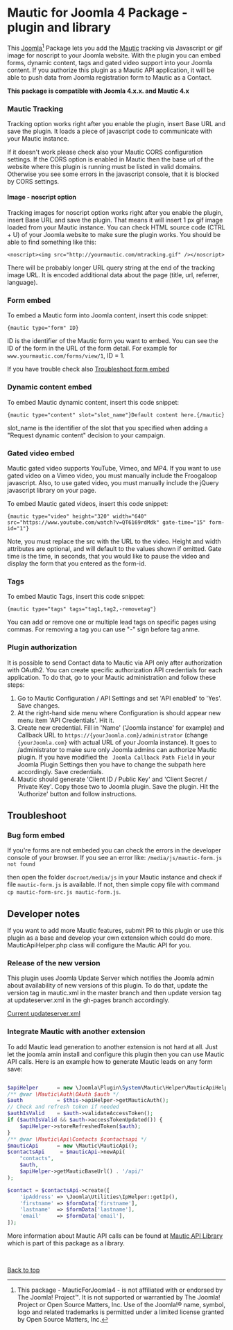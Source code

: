  Mautic for Joomla 4 Package - plugin and library
====================

This [Joomla](http://joomla.org)[^1] Package lets you add the [Mautic](http://mautic.org) tracking via Javascript or gif image for noscript to your Joomla website. With the plugin you can embed forms, dynamic content, tags and gated video support into your Joomla content. If you authorize this plugin as a Mautic API application, it will be able to push data from Joomla registration form to Mautic as a Contact.

**This package is compatible with Joomla 4.x.x. and Mautic 4.x**

### Mautic Tracking

Tracking option works right after you enable the plugin, insert Base URL and save the plugin. It loads a piece of javascript code to communicate with your Mautic instance.

If it doesn't work please check also your Mautic CORS configuration settings. If the CORS option is enabled in Mautic then the base url of the website where this plugin is running must be listed in valid domains.
Otherwise you see some errors in the javascript console, that it is blocked by CORS settings.

#### Image - noscript option

Tracking images for noscript option works right after you enable the plugin, insert Base URL and save the plugin. That means it will insert 1 px gif image loaded from your Mautic instance. You can check HTML source code (CTRL + U) of your Joomla website to make sure the plugin works. You should be able to find something like this:

`<noscript><img src="http://yourmautic.com/mtracking.gif" /></noscript>`

There will be probably longer URL query string at the end of the tracking image URL. It is encoded additional data about the page (title, url, referrer, language).

### Form embed

To embed a Mautic form into Joomla content, insert this code snippet:

	{mautic type="form" ID}

ID is the identifier of the Mautic form you want to embed. You can see the ID of the form in the URL of the form detail. For example for ```www.yourmautic.com/forms/view/1```, ID = 1.

If you have trouble check also <a href="###Bug form embed">Troubleshoot form embed</a>

### Dynamic content embed

To embed Mautic dynamic content, insert this code snippet:

    {mautic type="content" slot="slot_name"}Default content here.{/mautic}

slot_name is the identifier of the slot that you specified when adding a "Request dynamic content" decision to your campaign.

### Gated video embed

Mautic gated video supports YouTube, Vimeo, and MP4. If you want to use gated video on a Vimeo video, you must manually include the Froogaloop javascript. Also, to use gated video, you must manually include the jQuery javascript library on your page.

To embed Mautic gated videos, insert this code snippet:

    {mautic type="video" height="320" width="640" src="https://www.youtube.com/watch?v=QT6169rdMdk" gate-time="15" form-id="1"}
    
Note, you must replace the src with the URL to the video. Height and width attributes are optional, and will default to the values shown if omitted. Gate time is the time, in seconds, that you would like to pause the video and display the form that you entered as the form-id. 

### Tags

To embed Mautic Tags, insert this code snippet:

    {mautic type="tags" tags="tag1,tag2,-removetag"}

You can add or remove one or multiple lead tags on specific pages using commas. For removing a tag you can use "-" sign before tag anme.

### Plugin authorization

It is possible to send Contact data to Mautic via API only after authorization with OAuth2. You can create specific authorization API credentials for each application. To do that, go to your Mautic administration and follow these steps:

1. Go to Mautic Configuration / API Settings and set 'API enabled' to 'Yes'. Save changes.
2. At the right-hand side menu where Configuration is should appear new menu item 'API Credentials'. Hit it.
3. Create new credential. Fill in 'Name' ('Joomla instance' for example) and Callback URL to ```https://{yourJoomla.com}/administrator``` (change ```{yourJoomla.com}``` with actual URL of your Joomla instance). It goes to /administrator to make sure only Joomla admins can authorize Mautic plugin. If you have modified the ` Joomla Callback Path Field` in your Joomla Plugin Settings then you have to change the subpath here accordingly. Save credentials.
4. Mautic should generate 'Client ID / Public Key' and 'Client Secret / Private Key'. Copy those two to Joomla plugin. Save the plugin. Hit the 'Authorize' button and follow instructions.

## Troubleshoot ##

### Bug form embed ###
If you're forms are not embeded you can check the errors in the developer console of your browser. If you see an error like:
`/media/js/mautic-form.js not found`

then open the folder `docroot/media/js` in your Mautic instance and check if file `mautic-form.js` is available. If not, then simple copy file with command `cp mautic-form-src.js mautic-form.js`.

## Developer notes

If you want to add more Mautic features, submit PR to this plugin or use this plugin as a base and develop your own extension which could do more. MauticApiHelper.php class will configure the Mautic API for you.

### Release of the new version

This plugin uses Joomla Update Server which notifies the Joomla admin about availability of new versions of this plugin. To do that, update the version tag in mautic.xml in the master branch and then update version tag at updateserver.xml in the gh-pages branch accordingly.

[Current updateserver.xml](http://mautic.github.io/mautic-joomla/updateserver.xml)

### Integrate Mautic with another extension

To add Mautic lead generation to another extension is not hard at all. Just let the joomla amin install and configure this plugin then you can use Mautic API calls. Here is an example how to generate Mautic leads on any form save:

```php

$apiHelper      = new \Joomla\Plugin\System\Mautic\Helper\MauticApiHelper();
/** @var \Mautic\Auth\OAuth $auth */
$auth		    = $this->apiHelper->getMauticAuth();
// Check and refresh token if needed
$authIsValid    = $auth->validateAccessToken();
if ($authIsValid && $auth->accessTokenUpdated()) {
    $apiHelper->storeRefreshedToken($auth);
}
/** @var \Mautic\Api\Contacts $contactsapi */
$mauticApi      = new \Mautic\MauticApi();
$contactsApi     = $mauticApi->newApi(
    "contacts", 
    $auth, 
    $apiHelper->getMauticBaseUrl() . '/api/'
);

$contact = $contactsApi->create([
    'ipAddress' => \Joomla\Utilities\IpHelper::getIp(),
    'firstname' => $formData['firstname'],
    'lastname'  => $formData['lastname'],
    'email'     => $formData['email'],
]);
```

More information about Mautic API calls can be found at [Mautic API Library](https://github.com/mautic/api-library) which is part of this package as a library.

&#xa0;

[^1]: This package - MauticForJoomla4 - is not affiliated with or endorsed by The Joomla! Project™. It is not supported or warrantied by The Joomla! Project or Open Source Matters, Inc. Use of the Joomla!® name, symbol, logo and related trademarks is permitted under a limited license granted by Open Source Matters, Inc.

<a href="#top">Back to top</a>
